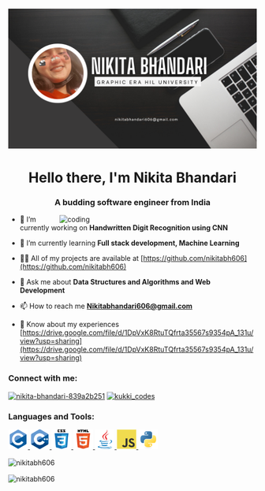 ![logo](https://github.com/nikitabh606/nikitabh606/blob/main/Black%20Modern%20Vlogger%20YouTube%20Banner.png)
<h1 align="center">Hello there, I'm Nikita Bhandari</h1>
<h3 align="center">A budding software engineer from India</h3>

<img align= "right" alt="coding" width= "400" src= "https://media.tenor.com/A-xepNszV9YAAAAi/ai-bot.gif">

- 🔭 I’m currently working on **Handwritten Digit Recognition using CNN**

- 🌱 I’m currently learning **Full stack development, Machine Learning**

- 👨‍💻 All of my projects are available at [https://github.com/nikitabh606](https://github.com/nikitabh606)

- 💬 Ask me about **Data Structures and Algorithms and Web Development**

- 📫 How to reach me **Nikitabhandari606@gmail.com**

- 📄 Know about my experiences [https://drive.google.com/file/d/1DpVxK8RtuTQfrta35567s9354pA_131u/view?usp=sharing](https://drive.google.com/file/d/1DpVxK8RtuTQfrta35567s9354pA_131u/view?usp=sharing)

<h3 align="left">Connect with me:</h3>
<p align="left">
<a href="https://linkedin.com/in/nikita-bhandari-839a2b251" target="blank"><img align="center" src="https://raw.githubusercontent.com/rahuldkjain/github-profile-readme-generator/master/src/images/icons/Social/linked-in-alt.svg" alt="nikita-bhandari-839a2b251" height="30" width="40" /></a>
<a href="https://www.leetcode.com/kukki_codes" target="blank"><img align="center" src="https://raw.githubusercontent.com/rahuldkjain/github-profile-readme-generator/master/src/images/icons/Social/leet-code.svg" alt="kukki_codes" height="30" width="40" /></a>
</p>

<h3 align="left">Languages and Tools:</h3>
<p align="left"> <a href="https://www.cprogramming.com/" target="_blank" rel="noreferrer"> <img src="https://raw.githubusercontent.com/devicons/devicon/master/icons/c/c-original.svg" alt="c" width="40" height="40"/> </a> <a href="https://www.w3schools.com/cpp/" target="_blank" rel="noreferrer"> <img src="https://raw.githubusercontent.com/devicons/devicon/master/icons/cplusplus/cplusplus-original.svg" alt="cplusplus" width="40" height="40"/> </a> <a href="https://www.w3schools.com/css/" target="_blank" rel="noreferrer"> <img src="https://raw.githubusercontent.com/devicons/devicon/master/icons/css3/css3-original-wordmark.svg" alt="css3" width="40" height="40"/> </a> <a href="https://www.w3.org/html/" target="_blank" rel="noreferrer"> <img src="https://raw.githubusercontent.com/devicons/devicon/master/icons/html5/html5-original-wordmark.svg" alt="html5" width="40" height="40"/> </a> <a href="https://www.java.com" target="_blank" rel="noreferrer"> <img src="https://raw.githubusercontent.com/devicons/devicon/master/icons/java/java-original.svg" alt="java" width="40" height="40"/> </a> <a href="https://developer.mozilla.org/en-US/docs/Web/JavaScript" target="_blank" rel="noreferrer"> <img src="https://raw.githubusercontent.com/devicons/devicon/master/icons/javascript/javascript-original.svg" alt="javascript" width="40" height="40"/> </a> <a href="https://www.python.org" target="_blank" rel="noreferrer"> <img src="https://raw.githubusercontent.com/devicons/devicon/master/icons/python/python-original.svg" alt="python" width="40" height="40"/> </a> </p>

<p><img align="center" src="https://github-readme-stats.vercel.app/api/top-langs?username=nikitabh606&show_icons=true&locale=en&layout=compact" alt="nikitabh606" /></p>

<p><img align="center" src="https://github-readme-streak-stats.herokuapp.com/?user=nikitabh606&" alt="nikitabh606" /></p>
